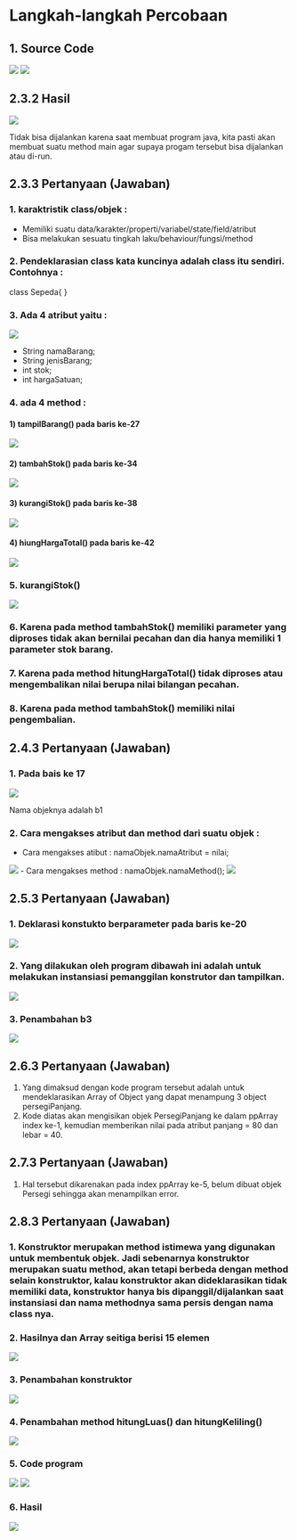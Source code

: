 # Langkah-langkah Percobaan

## 1. Source Code
<img src = 1.png>
<img src = 2.png>

## 2.3.2 Hasil
<img src = 3.png>

Tidak bisa dijalankan karena saat membuat program java, kita pasti akan membuat suatu method main agar supaya progam tersebut bisa dijalankan atau di-run.

## 2.3.3 Pertanyaan (Jawaban)

### 1. karaktristik class/objek :
- Memiliki suatu data/karakter/properti/variabel/state/field/atribut
- Bisa melakukan sesuatu tingkah laku/behaviour/fungsi/method

### 2. Pendeklarasian class kata kuncinya adalah class itu sendiri. Contohnya :
class Sepeda{
}

### 3. Ada 4 atribut yaitu :
<img src = 4.png>

- String namaBarang;
- String jenisBarang;
- int stok;
- int hargaSatuan;

### 4. ada 4 method :
#### 1) tampilBarang() pada baris ke-27
<img src = 5.png>

#### 2) tambahStok() pada baris ke-34

<img src = 6.png>

#### 3) kurangiStok() pada baris ke-38

<img src = 7.png>

#### 4) hiungHargaTotal() pada baris ke-42

<img src = 8.png>

### 5. kurangiStok()
<img src = 9.png>

### 6. Karena pada method tambahStok() memiliki parameter yang diproses tidak akan bernilai pecahan dan dia hanya memiliki 1 parameter stok barang.
### 7. Karena pada method hitungHargaTotal() tidak diproses atau mengembalikan nilai berupa nilai bilangan pecahan.
### 8. Karena pada method tambahStok() memiliki nilai pengembalian.

## 2.4.3 Pertanyaan (Jawaban)
### 1. Pada bais ke 17
<img src = 10.png>

Nama objeknya adalah b1
### 2. Cara mengakses atribut dan method dari suatu objek :
- Cara mengakses atibut :
namaObjek.namaAtribut = nilai;
<img src = 11.png>
- Cara mengakses method :
namaObjek.namaMethod();
<img src = 12.png>

## 2.5.3 Pertanyaan (Jawaban)
### 1. Deklarasi konstukto berparameter pada baris ke-20
<img src = 22.png>

### 2. Yang dilakukan oleh program dibawah ini adalah untuk melakukan instansiasi pemanggilan konstrutor dan tampilkan.
<img src = 23.png>

### 3. Penambahan b3
<img src = 24.png>

## 2.6.3 Pertanyaan (Jawaban)
1. Yang dimaksud dengan kode program tersebut adalah untuk mendeklarasikan Array of Object yang dapat menampung 3 object persegiPanjang.
2. Kode diatas akan mengisikan objek PersegiPanjang ke dalam ppArray index ke-1, kemudian memberikan nilai pada atribut panjang = 80 dan lebar = 40.

## 2.7.3 Pertanyaan (Jawaban)
1. Hal tersebut dikarenakan pada index ppArray ke-5, belum dibuat objek Persegi sehingga akan menampilkan error.

## 2.8.3 Pertanyaan (Jawaban)
### 1. Konstruktor merupakan method istimewa yang digunakan untuk membentuk objek. Jadi sebenarnya konstruktor merupakan suatu method, akan tetapi berbeda dengan method selain konstruktor, kalau konstruktor akan dideklarasikan tidak memiliki data, konstruktor hanya bis dipanggil/dijalankan saat instansiasi dan nama methodnya sama persis dengan nama class nya.
### 2. Hasilnya dan Array seitiga berisi 15 elemen
<img src = 16.png>

### 3. Penambahan konstruktor

<img src = 17.png>

### 4. Penambahan method hitungLuas() dan hitungKeliling()
<img src = 18.png>

### 5. Code program
<img src = 19.png>
<img src = 20.png>

### 6. Hasil

<img src = 21.png>